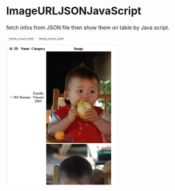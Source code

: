 # ImageURLJSONJavaScript
fetch infos from JSON file then show them on table by Java script.

<img src = "Screenshot 2021-07-24 at 16.25.18.png" width="300">
